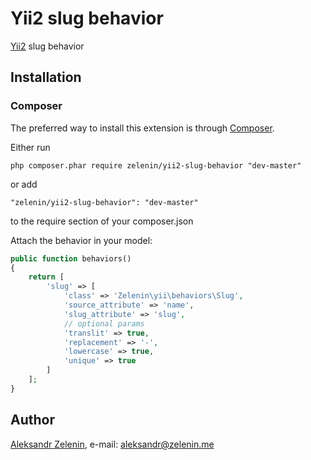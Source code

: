# Yii2 slug behavior

[Yii2](http://www.yiiframework.com) slug behavior

## Installation

### Composer

The preferred way to install this extension is through [Composer](http://getcomposer.org/).

Either run

	php composer.phar require zelenin/yii2-slug-behavior "dev-master"

or add

	"zelenin/yii2-slug-behavior": "dev-master"

to the require section of your composer.json

Attach the behavior in your model:

```php
public function behaviors()
{
	return [
		'slug' => [
			'class' => 'Zelenin\yii\behaviors\Slug',
			'source_attribute' => 'name',
			'slug_attribute' => 'slug',
			// optional params
			'translit' => true,
			'replacement' => '-',
			'lowercase' => true,
			'unique' => true
		]
	];
}
```

## Author

[Aleksandr Zelenin](https://github.com/zelenin/), e-mail: [aleksandr@zelenin.me](mailto:aleksandr@zelenin.me)
